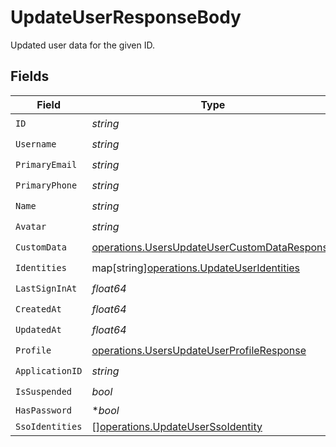 # UpdateUserResponseBody

Updated user data for the given ID.


## Fields

| Field                                                                                                        | Type                                                                                                         | Required                                                                                                     | Description                                                                                                  |
| ------------------------------------------------------------------------------------------------------------ | ------------------------------------------------------------------------------------------------------------ | ------------------------------------------------------------------------------------------------------------ | ------------------------------------------------------------------------------------------------------------ |
| `ID`                                                                                                         | *string*                                                                                                     | :heavy_check_mark:                                                                                           | N/A                                                                                                          |
| `Username`                                                                                                   | *string*                                                                                                     | :heavy_check_mark:                                                                                           | N/A                                                                                                          |
| `PrimaryEmail`                                                                                               | *string*                                                                                                     | :heavy_check_mark:                                                                                           | N/A                                                                                                          |
| `PrimaryPhone`                                                                                               | *string*                                                                                                     | :heavy_check_mark:                                                                                           | N/A                                                                                                          |
| `Name`                                                                                                       | *string*                                                                                                     | :heavy_check_mark:                                                                                           | N/A                                                                                                          |
| `Avatar`                                                                                                     | *string*                                                                                                     | :heavy_check_mark:                                                                                           | N/A                                                                                                          |
| `CustomData`                                                                                                 | [operations.UsersUpdateUserCustomDataResponse](../../models/operations/usersupdateusercustomdataresponse.md) | :heavy_check_mark:                                                                                           | arbitrary                                                                                                    |
| `Identities`                                                                                                 | map[string][operations.UpdateUserIdentities](../../models/operations/updateuseridentities.md)                | :heavy_check_mark:                                                                                           | N/A                                                                                                          |
| `LastSignInAt`                                                                                               | *float64*                                                                                                    | :heavy_check_mark:                                                                                           | N/A                                                                                                          |
| `CreatedAt`                                                                                                  | *float64*                                                                                                    | :heavy_check_mark:                                                                                           | N/A                                                                                                          |
| `UpdatedAt`                                                                                                  | *float64*                                                                                                    | :heavy_check_mark:                                                                                           | N/A                                                                                                          |
| `Profile`                                                                                                    | [operations.UsersUpdateUserProfileResponse](../../models/operations/usersupdateuserprofileresponse.md)       | :heavy_check_mark:                                                                                           | N/A                                                                                                          |
| `ApplicationID`                                                                                              | *string*                                                                                                     | :heavy_check_mark:                                                                                           | N/A                                                                                                          |
| `IsSuspended`                                                                                                | *bool*                                                                                                       | :heavy_check_mark:                                                                                           | N/A                                                                                                          |
| `HasPassword`                                                                                                | **bool*                                                                                                      | :heavy_minus_sign:                                                                                           | N/A                                                                                                          |
| `SsoIdentities`                                                                                              | [][operations.UpdateUserSsoIdentity](../../models/operations/updateuserssoidentity.md)                       | :heavy_minus_sign:                                                                                           | N/A                                                                                                          |